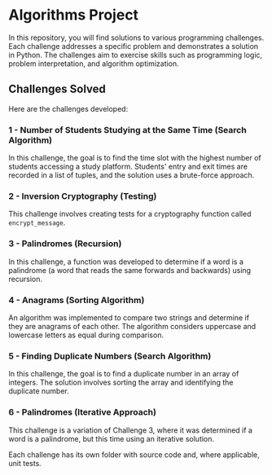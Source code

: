 # Algorithms Project

In this repository, you will find solutions to various programming challenges. Each challenge addresses a specific problem and demonstrates a solution in Python. The challenges aim to exercise skills such as programming logic, problem interpretation, and algorithm optimization.

## Challenges Solved

Here are the challenges developed:

### 1 - Number of Students Studying at the Same Time (Search Algorithm)
In this challenge, the goal is to find the time slot with the highest number of students accessing a study platform. Students' entry and exit times are recorded in a list of tuples, and the solution uses a brute-force approach.

### 2 - Inversion Cryptography (Testing)
This challenge involves creating tests for a cryptography function called `encrypt_message`.

### 3 - Palindromes (Recursion)
In this challenge, a function was developed to determine if a word is a palindrome (a word that reads the same forwards and backwards) using recursion.

### 4 - Anagrams (Sorting Algorithm)
An algorithm was implemented to compare two strings and determine if they are anagrams of each other. The algorithm considers uppercase and lowercase letters as equal during comparison.

### 5 - Finding Duplicate Numbers (Search Algorithm)
In this challenge, the goal is to find a duplicate number in an array of integers. The solution involves sorting the array and identifying the duplicate number.

### 6 - Palindromes (Iterative Approach)
This challenge is a variation of Challenge 3, where it was determined if a word is a palindrome, but this time using an iterative solution.

Each challenge has its own folder with source code and, where applicable, unit tests.

